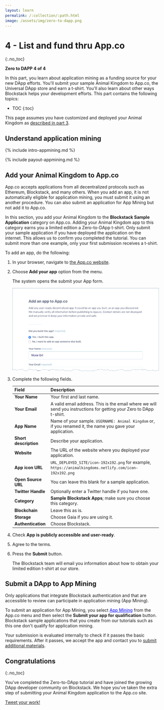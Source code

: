 ```yaml
---
layout: learn
permalink: /:collection/:path.html
image: /assets/img/zero-to-dapp.png
---
```

# 4 - List and fund thru App.co
{:.no_toc}

 **Zero to DAPP 4 of 4**

In this part, you learn about application mining as a funding source for your
new DApp efforts. You'll submit your sample Animal Kingdom to App.co, the
Universal DApp store and earn a t-shirt. You'll also learn about other ways
Blockstack helps your development efforts. This part contains the following topics:

* TOC
{:toc}

This page assumes you have customized and deployed your Animal Kingdom as
[described in part 3](zero_to_dapp_3).

## Understand application mining

{% include intro-appmining.md %}


{% include payout-appmining.md %}


## Add your Animal Kingdom to App.co

App.co accepts applications from all decentralized protocols such as Ethereum,
Blockstack, and many others. When you add an app, it is not automatically
eligible for application mining, you must submit it using an another procedure.
You can also submit an application for App Mining but not add it to App.co.

In this section, you add your Animal Kingdom to the **Blockstack Sample
Application** category on App.co.  Adding your Animal Kingdom app to this
category earns you a limited edition a Zero-to-DApp t-shirt. Only submit your
sample application if you have deployed the application on the internet. This
allows us to confirm you completed the tutorial. You can submit more than one
example, only your first submission receives a t-shirt.

To add an app, do the following:

1. In your browser, navigate to <a href="https://app.co/" target="\_blank">the App.co website</a>.
2. Choose **Add your app** option from the menu.

   The system opens the submit your App form.

   <img src="images/submit-app.png" alt="">

3. Complete the following fields.

    <table class="uk-table-striped uk-table-small">
    <thead>      
     <tr>
        <th class="uk-width-1-2"><strong>Field</strong></th>
        <th>Description</th>
      </tr>
      </thead>
      <tr>
        <td><strong>Your Name</strong></td>
        <td>Your first and last name.</td>
      </tr>
      <tr>
      <td><strong>Your Email</strong></td>
        <td>A valid email address. This is the email where we will send you instructions for getting your Zero to DApp t-shirt.</td>
      </tr>    
      <tr>
        <td><strong>App Name</strong></td>
        <td>Name of your sample. <code>USERNAME: Animal Kingdom</code> or, if you renamed it, the name you gave your application.</td>
      </tr>
      <tr>
        <td><strong>Short description</strong></td>
        <td>Describe your application.&nbsp;&nbsp;</td>
      </tr>
      <tr>
        <td><strong>Website</strong></td>
        <td>The URL of the website where you deployed your application.&nbsp;&nbsp;</td>
      </tr>
      <tr>
        <td><strong>App icon URL</strong></td>
        <td> <code>URL_DEPLOYED_SITE/icon-192x192.png</code> for example, <code>https://animalkingdoms.netlify.com/icon-192x192.png</code> &nbsp;&nbsp;</td>
      </tr>
      <tr>
        <td><strong>Open Source URL</strong></td>
        <td>You can leave this blank for a sample application.&nbsp;&nbsp;</td>
      </tr>
      <tr>
        <td><strong>Twitter Handle</strong></td>
        <td>Optionally enter a Twitter handle if you have one.</td>
      </tr>
      <tr>
        <td><strong>Category</strong></td>
        <td><strong>Sample Blockstack Apps</strong>; make sure you choose this category.</td>
      </tr>
      <tr>
        <td><strong>Blockchain</strong></td>
        <td>Leave this as is.</td>
      </tr>
      <tr>
        <td><strong>Storage</strong></td>
        <td>Choose Gaia if you are using it.</td>
      </tr>
      <tr>
        <td><strong>Authentication</strong></td>
        <td>Choose Blockstack.</td>
      </tr>
    </table>    

4. Check **App is publicly accessible and user-ready**.
5. Agree to the terms.
6. Press the **Submit** button.

   The Blockstack team will email you information about how to obtain your
   limited edition t-shirt at our store.

## Submit a DApp to App Mining

Only applications that integrate Blockstack authentication and
that are accessible to review can participate in application mining (App Mining).

To submit an application for App Mining, you select <a href="https://app.co/mining" target="\_blank" style="color:blue;">App Mining</a> from the App.co menu and then select the **Submit your app for qualification** button. Blockstack sample applications that you create from our tutorials such as this one don't qualify for application mining.

Your submission is evaluated internally to check if it passes the basic
requirements. After it passes, we accept the app and contact you to <a href="{{ site.baseurl }}/develop/mining_enroll.html" target="\_blank">submit
additional materials</a>.

## Congratulations
{:.no_toc}

You've completed the Zero-to-DApp tutorial and have joined the growing
DApp developer community on Blockstack. We hope you've taken the extra
step of submitting your Animal Kingdom application to the App.co site.

<a href="https://twitter.com/share?ref_src=twsrc%5Etfw"
class="twitter-share-button" data-size="large" data-text="I'm the ruler of my Animal Kingdom. Just submitted my Blockstack sample DApp to App.co @TheDAppStore! DApp on people." data-hashtags="blockstack,
blockchain, blockchainnopain, blockchainnopainblockstack"
data-show-count="true">Tweet your work!</a><script async
src="https://platform.twitter.com/widgets.js" charset="utf-8"></script>
